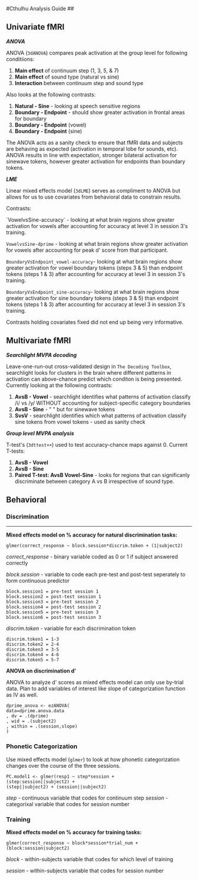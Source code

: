 #Cthulhu Analysis Guide ##

## Univariate fMRI
	
***ANOVA***
	
ANOVA (`3dANOVA`) compares peak activation at the group level for following conditiions:

1. **Main effect** of continuum step (1, 3, 5, & 7)
2. **Main effect** of sound type (natural vs sine)
3. **Interaction** between continuum step and sound type

Also looks at the following contrasts:

1. **Natural - Sine** - looking at speech sensitive regions
2. **Boundary - Endpoint** - should show greater activation in frontal areas for boundary
2. **Boundary - Endpoint** (vowel)
3. **Boundary - Endpoint** (sine)

The ANOVA acts as a sanity check to ensure that fMRI data and subjects are behaving as expected (activation in temporal lobe for sounds, etc). ANOVA results in line with expectation, stronger bilateral activation for sinewave tokens, however greater activation for endpoints than boundary tokens.

***LME***

Linear mixed effects model (`3dLME`) serves as compliment to ANOVA but allows for us to use covariates from behavioral data to constrain results.

Contrasts:
<p>
`VowelvsSine-accuracy` - looking at what brain regions show greater activation for vowels after accounting for accuracy at level 3 in session 3's training.

`VowelvsSine-dprime` - looking at what brain regions show greater activation for vowels after accounting for peak d' score from that participant.

`BoundaryVsEndpoint_vowel-accuracy`- looking at what brain regions show greater activation for vowel boundary tokens (steps 3 & 5) than endpoint tokens (steps 1 & 3) after accounting for accuracy at level 3 in session 3's training.

`BoundaryVsEndpoint_sine-accuracy`- looking at what brain regions show greater activation for sine boundary tokens (steps 3 & 5) than endpoint tokens (steps 1 & 3) after accounting for accuracy at level 3 in session 3's training.

Contrasts holding covariates fixed did not end up being very informative.

## Multivariate fMRI

***Searchlight MVPA decoding***

Leave-one-run-out cross-validated design in `The Decoding Toolbox`, searchlight looks for clusters in the brain where different patterns in activation can above-chance predict which conditon is being presented. Currently looking at the following contrasts:

1. **AvsB - Vowel** - searchlight identifies what patterns of activation classify /i/ vs /y/ WITHOUT accounting for subject-specific category boundaries
2. **AvsB - Sine** - "  " but for sinewave tokens
3. **SvsV** - searchlight identifies which what patterns of activation classify sine tokens from vowel tokens - used as sanity check

***Group level MVPA analysis***

T-test's (`3dttest++`) used to test accuracy-chance maps against 0. Current T-tests:

1. **AvsB - Vowel** 
2. **AvsB - Sine**
3. **Paired T-test: AvsB Vowel-Sine** - looks for regions that can significanly discriminate between category A vs B irrespective of sound type.

## Behavioral 

### Discrimination
---
**Mixed effects model on % accuracy for natural discrimination tasks:**

`glmer(correct_response ~ block.session*discrim.token + (1|subject2)`

*correct_response* - binary variable coded as 0 or 1 if subject answered correctly

*block.session* - variable to code each pre-test and post-test seperately to form continuous predictor

```
block.session1 = pre-test session 1 
block.session2 = post-test session 1 
block.session3 = pre-test session 2
block.session4 = post-test session 2
block.session5 = pre-test session 3
block.session6 = post-test session 3 
```

*discrim.token* - variable for each discrimination token

```
discrim.token1 = 1-3
discrim.token2 = 2-4
discrim.token3 = 3-5
discrim.token4 = 4-6
discrim.token5 = 5-7
```

**ANOVA on discrimination d'**

ANOVA to analyze d' scores as mixed effects model can only use by-trial data. Plan to add variables of interest like slope of categorization function as IV as well.

```
dprime_anova <- ezANOVA(
data=dprime.anova.data
, dv = .(dprime)
, wid = .(subject2)
, within = .(session,slope)
)
```

### Phonetic Categorization

Use mixed effects model (`glmer`) to look at how phonetic categorization changes over the course of the three sessions.

```
PC.model1 <- glmer(resp1 ~ step*session + 
(step:session||subject2) + 
(step||subject2) + (session||subject2)                 
```
*step* - continuous variable that codes for continuum step
*session* - categorixal variable that codes for session number

### Training

**Mixed effects model on % accuracy for training tasks:**

`glmer(correct_response ~ block*session*trial_num + (block:session|subject2)`

*block* - within-subjects variable that codes for which level of training

*session* - within-subjects variable that codes for session number




	
	